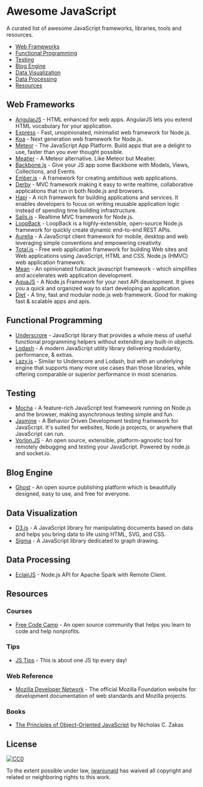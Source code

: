 # Awesome JavaScript

A curated list of awesome JavaScript frameworks, libraries, tools and resources.

* [Web Frameworks](#web-frameworks)
* [Functional Programming](#functional-programming)
* [Testing](#testing)
* [Blog Engine](#blog-engine)
* [Data Visualization](#data-visualization)
* [Data Processing](#data-processing)
* [Resources](#resources)

## Web Frameworks

* [AngularJS](https://angularjs.org/) - HTML enhanced for web apps. AngularJS lets you extend HTML vocabulary for your application.
* [Express](http://expressjs.com) - Fast, unopinionated, minimalist web framework for Node.js.
* [Koa](http://koajs.com/) - Next generation web framework for Node.js.
* [Meteor](https://www.meteor.com) - The JavaScript App Platform. Build apps that are a delight to use, faster than you ever thought possible.
* [Meatier](https://github.com/mattkrick/meatier) - A Meteor alternative. Like Meteor but Meatier.
* [Backbone.js](http://backbonejs.org/) - Give your JS app some Backbone with Models, Views, Collections, and Events.
* [Ember.js](http://emberjs.com/) - A framework for creating ambitious web applications.
* [Derby](http://derbyjs.com/) - MVC framework making it easy to write realtime, collaborative applications that run in both Node.js and browsers.
* [Hapi](http://hapijs.com/) - A rich framework for building applications and services. It enables developers to focus on writing reusable application logic instead of spending time building infrastructure.
* [Sails.js](http://sailsjs.org/) - Realtime MVC framework for Node.js.
* [LoopBack](http://loopback.io/) - LoopBack is a highly-extensible, open-source Node.js framework for quickly create dynamic end-to-end REST APIs.
* [Aurelia](http://aurelia.io/) - A JavaScript client framework for mobile, desktop and web leveraging simple conventions and empowering creativity.
* [Total.js](https://www.totaljs.com/) - Free web application framework for building Web sites and Web applications using JavaScript, HTML and CSS. Node.js (HMVC) web application framework.
* [Mean](http://mean.io/) - An opinionated fullstack javascript framework - which simplifies and accelerates web application development.
* [AquaJS](http://www.aquajsio.com/) - A Node.js Framework for your next API development. It gives you a quick and organized way to start developing an application.
* [Diet](http://dietjs.com/) - A tiny, fast and modular node.js web framework. Good for making fast & scalable apps and apis.

## Functional Programming

* [Underscrore](http://underscorejs.org/) - JavaScript library that provides a whole mess of useful functional programming helpers without extending any built-in objects.
* [Lodash](https://lodash.com/) - A modern JavaScript utility library delivering modularity, performance, & extras.
* [Lazy.js](http://danieltao.com/lazy.js/) - Similar to Underscore and Lodash, but with an underlying engine that supports many more use cases than those libraries, while offering comparable or superior performance in most scenarios.

## Testing

* [Mocha](http://mochajs.org/) - A feature-rich JavaScript test framework running on Node.js and the browser, making asynchronous testing simple and fun.
* [Jasmine](http://jasmine.github.io/) - A Behavior Driven Development testing framework for JavaScript. It's suited for websites, Node.js projects, or anywhere that JavaScript can run.
* [Vorlon.JS]() - An open source, extensible, platform-agnostic tool for remotely debugging and testing your JavaScript. Powered by node.js and socket.io.

## Blog Engine

* [Ghost](https://ghost.org/) -  An open source publishing platform which is beautifully designed, easy to use, and free for everyone.

## Data Visualization

* [D3.js](https://d3js.org/) - A JavaScript library for manipulating documents based on data and helps you bring data to life using HTML, SVG, and CSS.
* [Sigma](http://sigmajs.org/) - A JavaScript library dedicated to graph drawing.

## Data Processing

* [EclairJS](https://github.com/EclairJS/eclairjs-node) - Node.js API for Apache Spark with Remote Client.

## Resources

### Courses

* [Free Code Camp](http://www.freecodecamp.com/) - An open source community that helps you learn to code and help nonprofits.

### Tips

* [JS Tips](https://github.com/loverajoel/jstips) - This is about one JS tip every day!

### Web Reference

* [Mozilla Developer Network](https://developer.mozilla.org) - The official Mozilla Foundation website for development documentation of web standards and Mozilla projects.

### Books

* [The Principles of Object-Oriented JavaScript](https://www.nostarch.com/oojs) by Nicholas C. Zakas 

## License

[![CC0](http://i.creativecommons.org/p/zero/1.0/88x31.png)](http://creativecommons.org/publicdomain/zero/1.0/)

To the extent possible under law, [iwanjunaid](https://github.com/iwanjunaid) has waived all copyright and related or neighboring rights to this work.
